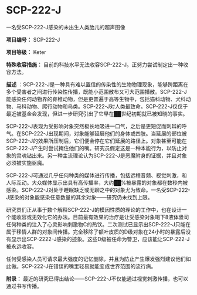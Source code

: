 # SCP-222-J
                        




一名受SCP-222-J感染的未出生人类胎儿的超声图像



**项目编号：** SCP-222-J

**项目等级：** Keter

**特殊收容措施：** 目前的科技水平无法收容SCP-222-J。正努力尝试制定出一种收容方法。

**描述** ：SCP-222-J是一种具有难以置信的传染性的生物物理现象，能够跨距离在多个受害者之间进行传染性传播，既能小范围散布又可大范围播散。SCP-222-J能感染任何动物界的脊椎动物，但是更普遍于高等生物中，包括猫科动物、犬科动物、马科动物、爬行动物和鸟类。SCP-222-J对人类最致命。SCP-222-J仅仅于最近被基金会发现，但进一步研究引出了它早在██世纪初期就已被知晓的事实。

SCP-222-J表现为受影响对象突然极长地吸进一口气，之后是更短促而刺耳的呼气。在SCP-222-J出现期间，对象能够延展他们的身体或四肢。当延展的部位被SCP-222-J的效果所压制后，它们便会停在它们延展的路径上。对象甚至可能在SCP-222-J产生时尝试掩住他们的嘴。研究员假定这是一种本能行为，以防止对象的灵魂钻出来。另一种主流理论认为SCP-222-J是恶魔附身的证据，并且对象必须被实施驱魔。

SCP-222-J可通过几乎任何种类的媒体进行传播，包括远程音频、视觉刺激，和人际互动。大众媒体显示出具有高传播率，大约██%被暴露的对象都在数秒内被感染。SCP-222-J对处于睡眠缺乏或无聊之中的对象尤为致命。一名受SCP-222-J感染的对象能感染任意数量的其余对象——研究仍未找到上限。

研究员们正从事于数个解释SCP-222-J的模因性质的理论的工作中，也在设计一个能收容或无效化它的办法。目前最有效果的治疗是让受感染对象喝下8液体盎司任何种类的注入了心灵影响刺激物C的热饮。二次测试已显示出SCP-222-J只能在属于移情人群的对象间传播。完全移除了额叶皮质的D级对象在24小时的暴露后没有显示出SCP-2222-J感染的迹象。这些D级被任命为警卫，应该能让SCP-222-J被永远收容。

任何受感染人员可请求最大强度的记忆删除，并且为防止产生爆发强烈建议他们如此做。SCP-222-J在错误的嘴里轻易就能变成世界范围的流行病。

**附录：** 最近的研究已得出结论——SCP-222-J不仅能通过视觉刺激传播，也可以通过书写传播。



                    